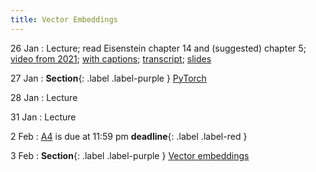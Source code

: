 ```yaml
---
title: Vector Embeddings
---
```


26 Jan
: Lecture; read Eisenstein chapter 14 and (suggested) chapter 5; [video from 2021](https://drive.google.com/file/d/1L65GHmZxrGanQyc8n6ncLJ91xjcHFVi7/view?usp=sharing); [with captions](https://drive.google.com/file/d/1M1-jH9a6QMBuNqQ5kEgGEW0eseWxV2JS/view?usp=sharing); [transcript](https://drive.google.com/file/d/1Y28Q1_yxTSFdft_MY5UNjbnK2-iC_ZoU/view?usp=sharing); [slides](https://drive.google.com/file/d/1ZOTh6VgchorZxpscuy9ovv-6NVgyyH-B/view?usp=sharing) 

27 Jan
: **Section**{: .label .label-purple } [PyTorch](#)

28 Jan
: Lecture

31 Jan
: Lecture

2 Feb
: [A4](assets/docs/A4.pdf) is due at 11:59 pm **deadline**{: .label .label-red }

3 Feb
: **Section**{: .label .label-purple } [Vector embeddings](#)

